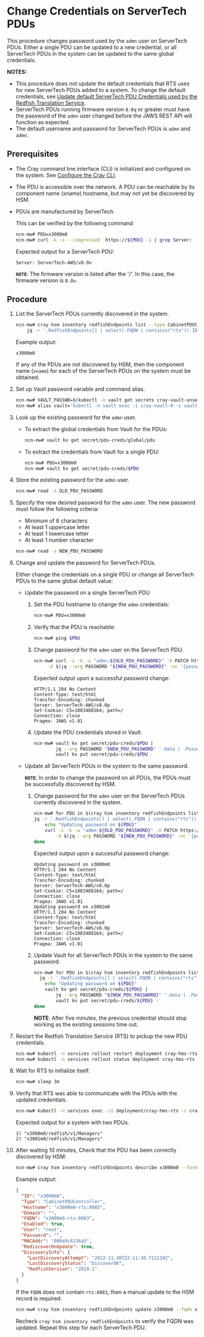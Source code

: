 # Change Credentials on ServerTech PDUs

This procedure changes password used by the `admn` user on ServerTech PDUs. Either a single PDU can be updated to a new credential, or
all ServerTech PDUs in the system can be updated to the same global credentials.

**NOTES:**

- This procedure does not update the default credentials that RTS uses for new ServerTech PDUs added to a system. To change the default credentials, see
  [Update default ServerTech PDU Credentials used by the Redfish Translation Service](Update_Default_ServerTech_PDU_Credentials_used_by_the_Redfish_Translation_Service.md).
- ServerTech PDUs running firmware version `8.0q` or greater must have the password of the `admn` user changed before the JAWS REST API will function as expected.
- The default username and password for ServerTech PDUs is `admn` and `admn`.

## Prerequisites

- The Cray command line interface (CLI) is initialized and configured on the system. See [Configure the Cray CLI](../configure_cray_cli.md).
- The PDU is accessible over the network. A PDU can be reachable by its component name (xname) hostname, but may not yet be discovered by HSM.
- PDUs are manufactured by ServerTech.

    This can be verified by the following command

    ```bash
    ncn-mw# PDU=x3000m0
    ncn-mw# curl -k -s --compressed  https://${PDU} -i | grep Server:
    ```

    Expected output for a ServerTech PDU:

    ```text
    Server: ServerTech-AWS/v8.0v
    ```

    **`NOTE`**: The firmware version is listed after the '/'. In this case, the firmware version is `8.0v`.

## Procedure

1. List the ServerTech PDUs currently discovered in the system.

    ```bash
    ncn-mw# cray hsm inventory redfishEndpoints list --type CabinetPDUController --format json |
        jq -r '.RedfishEndpoints[] | select(.FQDN | contains("rts")).ID'
    ```

    Example output:

    ```text
    x3000m0
    ```

    If any of the PDUs are not discovered by HSM, then the component name (`xname`) for each of the ServerTech PDUs on the system must be obtained.

1. Set up Vault password variable and command alias.

    ```bash
    ncn-mw# VAULT_PASSWD=$(kubectl -n vault get secrets cray-vault-unseal-keys -o json | jq -r '.data["vault-root"]' |  base64 -d)
    ncn-mw# alias vault='kubectl -n vault exec -i cray-vault-0 -c vault -- env VAULT_TOKEN=$VAULT_PASSWD VAULT_ADDR=http://127.0.0.1:8200 VAULT_FORMAT=json vault'
    ```

1. Look up the existing password for the `admn` user.

    - To extract the global credentials from Vault for the PDUs:

        ```bash
        ncn-mw# vault kv get secret/pdu-creds/global/pdu
        ```

    - To extract the credentials from Vault for a single PDU:

        ```bash
        ncn-mw# PDU=x3000m0
        ncn-mw# vault kv get secret/pdu-creds/$PDU
        ```

1. Store the existing password for the `admn` user.

    ```bash
    ncn-mw# read -s OLD_PDU_PASSWORD
    ```

1. Specify the new desired password for the `admn` user. The new password must follow the following criteria:

    - Minimum of 8 characters
    - At least 1 uppercase letter
    - At least 1 lowercase letter
    - At least 1 number character

    ```bash
    ncn-mw# read -s NEW_PDU_PASSWORD
    ```

1. Change and update the password for ServerTech PDUs.

    Either change the credentials on a single PDU or change all ServerTech PDUs to the same global default value:

    - Update the password on a single ServerTech PDU

        1. Set the PDU hostname to change the `admn` credentials:

            ```bash
            ncn-mw# PDU=x3000m0
            ```

        1. Verify that the PDU is reachable:

            ```bash
            ncn-mw# ping $PDU
            ```

        1. Change password for the `admn` user on the ServerTech PDU.

            ```bash
            ncn-mw# curl -i -k -u "admn:${OLD_PDU_PASSWORD}" -X PATCH https://${PDU}/jaws/config/users/local/admn \
                 -d $(jq --arg PASSWORD "${NEW_PDU_PASSWORD}" -nc '{password: $PASSWORD}')
            ```

            Expected output upon a successful password change:

            ```text
            HTTP/1.1 204 No Content
            Content-Type: text/html
            Transfer-Encoding: chunked
            Server: ServerTech-AWS/v8.0p
            Set-Cookie: C5=1883488164; path=/
            Connection: close
            Pragma: JAWS v1.01
            ```

        1. Update the PDU credentials stored in Vault.

            ```bash
            ncn-mw# vault kv get secret/pdu-creds/$PDU |
                    jq --arg PASSWORD "$NEW_PDU_PASSWORD" '.data | .Password=$PASSWORD' |
                    vault kv put secret/pdu-creds/$PDU -
            ```

    - Update all ServerTech PDUs in the system to the same password.

        **`NOTE`**: In order to change the password on all PDUs, the PDUs must be successfully discovered by HSM.

        1. Change password for the `admn` user on the ServerTech PDUs currently discovered in the system.

            ```bash
            ncn-mw# for PDU in $(cray hsm inventory redfishEndpoints list --type CabinetPDUController --format json |
            jq -r '.RedfishEndpoints[] | select(.FQDN | contains("rts")).ID'); do
                echo "Updating password on ${PDU}"
                curl -i -k -u "admn:${OLD_PDU_PASSWORD}" -X PATCH https://${PDU}/jaws/config/users/local/admn \
                    -d $(jq --arg PASSWORD "${NEW_PDU_PASSWORD}" -nc '{password: $PASSWORD}')
            done
            ```

            Expected output upon a successful password change:

            ```text
            Updating password on x3000m0
            HTTP/1.1 204 No Content
            Content-Type: text/html
            Transfer-Encoding: chunked
            Server: ServerTech-AWS/v8.0p
            Set-Cookie: C5=1883488164; path=/
            Connection: close
            Pragma: JAWS v1.01
            Updating password on x3001m0
            HTTP/1.1 204 No Content
            Content-Type: text/html
            Transfer-Encoding: chunked
            Server: ServerTech-AWS/v8.0p
            Set-Cookie: C5=1883488164; path=/
            Connection: close
            Pragma: JAWS v1.01
            ```

        1. Update Vault for all ServerTech PDUs in the system to the same password:

            ```bash
            ncn-mw# for PDU in $(cray hsm inventory redfishEndpoints list --type CabinetPDUController --format json |
              jq -r '.RedfishEndpoints[] | select(.FQDN | contains("rts")).ID'); do
                echo "Updating password on ${PDU}"
                vault kv get secret/pdu-creds/${PDU} |
                    jq --arg PASSWORD "${NEW_PDU_PASSWORD}" '.data | .Password=$PASSWORD' |
                    vault kv put secret/pdu-creds/${PDU} -
            done
            ```

            **NOTE**: After five minutes, the previous credential should stop working as the existing sessions time out.

1. Restart the Redfish Translation Service (RTS) to pickup the new PDU credentials.

    ```bash
    ncn-mw# kubectl -n services rollout restart deployment cray-hms-rts
    ncn-mw# kubectl -n services rollout status deployment cray-hms-rts
    ```

1. Wait for RTS to initialize itself.

    ```bash
    ncn-mw# sleep 3m
    ```

1. Verify that RTS was able to communicate with the PDUs with the updated credentials.

    ```bash
    ncn-mw# kubectl -n services exec -it deployment/cray-hms-rts -c cray-hms-rts-redis -- redis-cli keys '*/redfish/v1/Managers'
    ```

    Expected output for a system with two PDUs.

    ```text
    1) "x3000m0/redfish/v1/Managers"
    2) "x3001m0/redfish/v1/Managers"
    ```

1. After waiting 10 minutes, Check that the PDU has been correctly discovered by HSM:

   ```bash
   ncn-mw# cray hsm inventory redfishEndpoints describe x3000m0 --format json
   ```

   Example output:

   ```json
   {
     "ID": "x3000m0",
     "Type": "CabinetPDUController",
     "Hostname": "x3000m0-rts:8083",
     "Domain": "",
     "FQDN": "x3000m0-rts:8083",
     "Enabled": true,
     "User": "root",
     "Password": "",
     "MACAddr": "000a9c6236a5",
     "RediscoverOnUpdate": true,
     "DiscoveryInfo": {
       "LastDiscoveryAttempt": "2022-11-30T22:11:30.712119Z",
       "LastDiscoveryStatus": "DiscoverOK",
       "RedfishVersion": "2019.1"
     }
   }
   ```

   If the `FQDN` does not contain `rts:8083`, then a manual update to the HSM record is required:

   ```bash
   ncn-mw# cray hsm inventory redfishEndpoints update x3000m0 --fqdn x3000m0-rts:8083 --id x3000m0 --hostname x3000m0-rts:8083
   ```

   Recheck `cray hsm inventory redfishEndpoints` to verify the FQDN was updated.
   Repeat this step for each ServerTech PDU.
